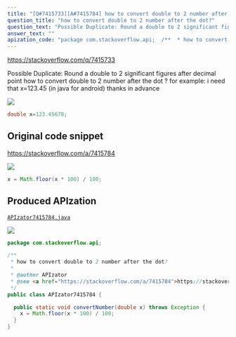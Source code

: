 ```yaml
---
title: "[Q#7415733][A#7415784] how to convert double to 2 number after the dot?"
question_title: "how to convert double to 2 number after the dot?"
question_text: "Possible Duplicate: Round a double to 2 significant figures after decimal point how to convert double to 2 number after the dot ? for example: i need that x=123.45 (in java for android) thanks in advance"
answer_text: ""
apization_code: "package com.stackoverflow.api;  /**  * how to convert double to 2 number after the dot?  *  * @author APIzator  * @see <a href=\"https://stackoverflow.com/a/7415784\">https://stackoverflow.com/a/7415784</a>  */ public class APIzator7415784 {    public static void convertNumber(double x) throws Exception {     x = Math.floor(x * 100) / 100;   } }"
---
```


https://stackoverflow.com/q/7415733

Possible Duplicate:
Round a double to 2 significant figures after decimal point
how to convert double to 2 number after the dot ?
for example:
i need that x=123.45 (in java for android)
thanks in advance


<div class="code-logo"><img src="/stackoverflow.png" /></div>

```java
double x=123.45678;
```


## Original code snippet

https://stackoverflow.com/a/7415784



<div class="code-logo"><img src="/stackoverflow.png" /></div>

```java
x = Math.floor(x * 100) / 100;
```

## Produced APIzation

[`APIzator7415784.java`](https://github.com/pasqualesalza/apization-temp/raw/main/data/search/APIzator7415784.java)

<div class="code-logo"><img src="/apizator.png" /></div>

```java
package com.stackoverflow.api;

/**
 * how to convert double to 2 number after the dot?
 *
 * @author APIzator
 * @see <a href="https://stackoverflow.com/a/7415784">https://stackoverflow.com/a/7415784</a>
 */
public class APIzator7415784 {

  public static void convertNumber(double x) throws Exception {
    x = Math.floor(x * 100) / 100;
  }
}

```